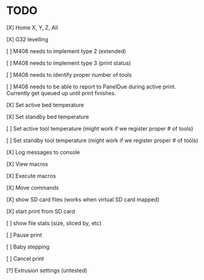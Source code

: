 TODO
=====
[X] Home X, Y, Z, All

[X] G32 levelling

[ ] M408 needs to implement type 2 (extended)

[ ] M408 needs to implement type 3 (print status)

[ ] M408 needs to identify proper number of tools

[ ] M408 needs to be able to report to PanelDue during active print. Currently get queued up until print finishes.

[X] Set active bed temperature 

[X] Set standby bed temperature

[ ] Set active tool temperature (might work if we register proper # of tools)

[ ] Set standby tool temperature (might work if we register proper # of tools)

[X] Log messages to console

[X] View macros

[X] Execute macros

[X] Move commands

[X] show SD card files (works when virtual SD card mapped)

[X] start print from SD card

[ ] show file stats (size, sliced by, etc)

[ ] Pause print

[ ] Baby stepping

[ ] Cancel print

[?] Extrusion settings (untested)
